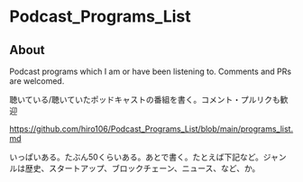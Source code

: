 # Podcast_Programs_List
## About

Podcast programs which I am or have been listening to. Comments and PRs are welcomed. 

聴いている/聴いていたポッドキャストの番組を書く。コメント・プルリクも歓迎

https://github.com/hiro106/Podcast_Programs_List/blob/main/programs_list.md

いっぱいある。たぶん50くらいある。あとで書く。たとえば下記など。ジャンルは歴史、スタートアップ、ブロックチェーン、ニュース、など、か。

